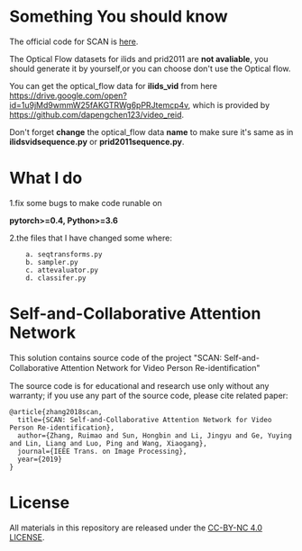 # Something You should know
The official code for SCAN is [here](https://github.com/ruixuejianfei/SCAN).

The Optical Flow datasets for ilids and prid2011 are **not avaliable**, you should generate it by yourself,or you can choose don't use the Optical flow.

You can get the optical_flow data for **ilids_vid** from here https://drive.google.com/open?id=1u9jMd9wmmW25fAKGTRWg6pPRJtemcp4v, which is provided by https://github.com/dapengchen123/video_reid.

Don't forget **change** the optical_flow data **name** to make sure it's same as in **ilidsvidsequence.py** or **prid2011sequence.py**.

# What I do
1.fix some bugs to make code runable on

   **pytorch>=0.4, Python>=3.6** 

2.the files that I have changed some where:

        a. seqtransforms.py
        b. sampler.py
        c. attevaluator.py
        d. classifer.py

# Self-and-Collaborative Attention Network

This solution contains source code of the project 
"SCAN: Self-and-Collaborative Attention Network for Video Person Re-identiﬁcation" 

The source code is for educational and research use only without any warranty; 
if you use any part of the source code, please cite related paper:


``` 
@article{zhang2018scan,
  title={SCAN: Self-and-Collaborative Attention Network for Video Person Re-identification},
  author={Zhang, Ruimao and Sun, Hongbin and Li, Jingyu and Ge, Yuying and Lin, Liang and Luo, Ping and Wang, Xiaogang},
  journal={IEEE Trans. on Image Processing},
  year={2019}
}
```


# License

All materials in this repository are released under the [CC-BY-NC 4.0 LICENSE](https://creativecommons.org/licenses/by-nc/4.0/).


